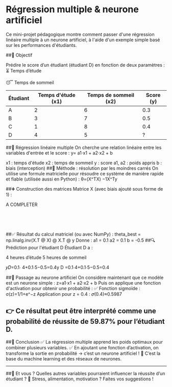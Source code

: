 # Régression multiple & neurone artificiel
Ce mini-projet pédagogique montre comment passer d'une régression linéaire multiple à un neurone artificiel, à l'aide d'un exemple simple basé sur les performances d'étudiants.

##🎯 Objectif

Prédire le score d’un étudiant (étudiant D) en fonction de deux paramètres :
⏳ Temps d’étude

😴 Temps de sommeil

| Étudiant | Temps d'étude (x1) | Temps de sommeil (x2) | Score (y) |
| -------- | ------------------ | --------------------- | --------- |
| A        | 2                  | 6                     | 0.3       |
| B        | 3                  | 7                     | 0.5       |
| C        | 1                  | 8                     | 0.4       |
| D        | 4                  | 5                     | ?         |

##🧮 Régression linéaire multiple
On cherche une relation linéaire entre les variables d'entrée et le score :
y= a1⋅x1 + a2⋅x2 + b

x1 : temps d'étude
x2 : temps de sommeil
y : score
a1, a2 : poids appris
b : biais (interception)
##📐 Méthode : résolution par les moindres carrés
On utilise une formule matricielle pour résoudre ce système de manière rapide et fiable (utilisée aussi en Python) :
θ=(X^TX) −1X^Ty

##➕ Construction des matrices
Matrice X (avec biais ajouté sous forme de 1) :

A COMPLETER
​
​
  
​

  
​
 

##✅ Résultat du calcul matriciel (ou avec NumPy) :
theta_best = np.linalg.inv(X.T @ X) @ X.T @ y
Donne :
a1 = 0.1
a2 = 0.1
b = -0.5
##🔍 Prédiction pour l'étudiant D
Étudiant D a :

4 heures d’étude
5 heures de sommeil

𝑦𝐷=0.1⋅ 4+0.1⋅5−0.5=0.4y D
=0.1⋅4+0.1⋅5−0.5=0.4

##🧠 Passage au neurone artificiel
On considère maintenant que ce modèle est un neurone simple :
z=a1⋅x1 + a2⋅x2 + b
​Puis on applique une fonction d'activation pour obtenir une probabilité :
✅ Fonction sigmoïde :
σ(z)=1/1+e^−z
Application pour z = 0.4 :
𝜎(0.4)≈0.5987

👉 Ce résultat peut être interprété comme une probabilité de réussite de 59.87% pour l’étudiant D.
--------------------------------------------------------------------------------------------------------------------
##📌 Conclusion
✅ La régression multiple apprend les poids optimaux pour combiner plusieurs variables.
✅ En ajoutant une fonction d’activation, on transforme la sortie en probabilité → c’est un neurone artificiel !
🧠 C’est la base du machine learning et des réseaux de neurones.

--------------------------------------------------------------------------------------------------------------------

##💬 Et vous ?
Quelles autres variables pourraient influencer la réussite d’un étudiant ? 💭
Stress, alimentation, motivation ? Faites vos suggestions !
